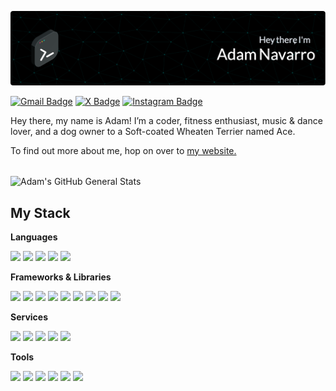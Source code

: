 ![Adam's GitHub Banner](./assets/readme-banner.png)

[![Gmail Badge](https://img.shields.io/badge/adamjnav-0f172a?logoColor=B86CC9&style=for-the-badge&logoSize=auto&logo=gmail)](mailto:adamjnav@gmail.com)
[![X Badge](https://img.shields.io/badge/AdamJNavarro-0f172a?logoColor=B86CC9&style=for-the-badge&logoSize=auto&logo=X)](https://x.com/AdamJNavarro)
[![Instagram Badge](https://img.shields.io/badge/adamjnavarro-0f172a?logoColor=B86CC9&style=for-the-badge&logoSize=auto&logo=instagram)](https://instagram.com/adamjnavarro)

Hey there, my name is Adam! I’m a
coder, fitness enthusiast, music &
dance lover, and a dog owner to a Soft-coated
Wheaten Terrier named Ace.

To find out more about me, hop on over to [my website.](https://adamjnavarro.com)

  <br />

   <img align="center" src="https://github-readme-stats-flame-phi-47.vercel.app/api?username=adamjnavarro&title_color=ffffff&text_color=e2e8f0&icon_color=00DEDB&bg_color=000000&border_radius=6&hide_border=true&show_icons=true&line_height=30&ring_color=00DEDB&hide=stars" alt="Adam's GitHub General Stats" />

  <br />

## My Stack

**Languages**

![](https://img.shields.io/badge/JavaScript-0f172a?logoColor=00DEDB&style=for-the-badge&logoSize=auto&logo=javascript)
![](https://img.shields.io/badge/TypeScript-0f172a?logoColor=00DEDB&style=for-the-badge&logoSize=auto&logo=typescript)
![](https://img.shields.io/badge/HTML-0f172a?logoColor=00DEDB&style=for-the-badge&logoSize=auto&logo=html5)
![](https://img.shields.io/badge/CSS-0f172a?logoColor=00DEDB&style=for-the-badge&logoSize=auto&logo=css3)
![](https://img.shields.io/badge/C%23-0f172a?logoColor=00DEDB&style=for-the-badge&logoSize=auto)

**Frameworks & Libraries**

![](https://img.shields.io/badge/React-0f172a?&logo=react&logoColor=00DEDB&style=for-the-badge&logoSize=auto)
![](https://img.shields.io/badge/Next.js-0f172a?&logo=nextdotjs&logoColor=00DEDB&style=for-the-badge&logoSize=auto)
![](https://img.shields.io/badge/Node.js-0f172a?logoColor=00DEDB&style=for-the-badge&logoSize=auto&logo=nodedotjs)
![](https://img.shields.io/badge/Core-0f172a?&logo=dotnet&logoColor=00DEDB&style=for-the-badge&logoSize=auto)
![](https://img.shields.io/badge/Storybook-0f172a?logoColor=00DEDB&style=for-the-badge&logoSize=auto&logo=storybook)
![](https://img.shields.io/badge/TailwindCSS-0f172a?logoColor=00DEDB&style=for-the-badge&logoSize=auto&logo=tailwindcss)
![](https://img.shields.io/badge/Lit-0f172a?logoColor=00DEDB&style=for-the-badge&logoSize=auto&logo=lit)
![](https://img.shields.io/badge/PostgreSQl-0f172a?logoColor=00DEDB&style=for-the-badge&logoSize=auto&logo=postgresql)
![](https://img.shields.io/badge/Cypress-0f172a?logoColor=00DEDB&style=for-the-badge&logoSize=auto&logo=cypress)

**Services**

![](https://img.shields.io/badge/Github-0f172a?logoColor=00DEDB&style=for-the-badge&logoSize=auto&logo=github)
![](https://img.shields.io/badge/Docker-0f172a?logoColor=00DEDB&style=for-the-badge&logoSize=auto&logo=docker)
![](https://img.shields.io/badge/Chromatic-0f172a?logoColor=00DEDB&style=for-the-badge&logoSize=auto&logo=chromatic)
![](https://img.shields.io/badge/Cloudinary-0f172a?logoColor=00DEDB&style=for-the-badge&logoSize=auto&logo=cloudinary)
![](https://img.shields.io/badge/Azure-0f172a?logoColor=00DEDB&style=for-the-badge&logoSize=auto&logo=azure)

**Tools**

![](https://img.shields.io/badge/Git-0f172a?logoColor=00DEDB&style=for-the-badge&logoSize=auto&logo=git)
![](https://img.shields.io/badge/NPM-0f172a?logoColor=00DEDB&style=for-the-badge&logoSize=auto&logo=npm)
![](https://img.shields.io/badge/Yarn-0f172a?logoColor=00DEDB&style=for-the-badge&logoSize=auto&logo=yarn)
![](https://img.shields.io/badge/ESLint-0f172a?logoColor=00DEDB&style=for-the-badge&logoSize=auto&logo=eslint)
![](https://img.shields.io/badge/commitlint-0f172a?logoColor=00DEDB&style=for-the-badge&logoSize=auto&logo=commitlint)
![](https://img.shields.io/badge/Prettier-0f172a?logoColor=00DEDB&style=for-the-badge&logoSize=auto&logo=prettier)
